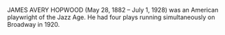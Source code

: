 JAMES AVERY HOPWOOD (May 28, 1882 – July 1, 1928) was an American playwright of the Jazz Age. He had four plays running simultaneously on Broadway in 1920.

